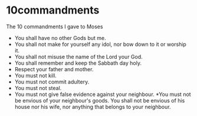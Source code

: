 10commandments
==============

The 10 commandments I gave to Moses

* You shall have no other Gods but me.
* You shall not make for yourself any idol, nor bow down to it or worship it.
* You shall not misuse the name of the Lord your God.
* You shall remember and keep the Sabbath day holy.
* Respect your father and mother.
* You must not kill.
* You must not commit adultery.
* You must not steal.
* You must not give false evidence against your neighbour.
*You must not be envious of your neighbour's goods. You shall not be envious of his house nor his wife, nor anything that belongs to your neighbour.
